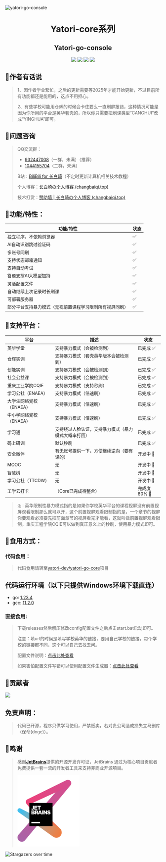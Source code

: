 



![yatori-go-console](https://socialify.git.ci/yatori-dev/yatori-go-console/image?font=Raleway&forks=1&issues=1&logo=https%3A%2F%2Fyatori-dev.github.io%2Fyatori-docs%2Fimg%2Flogo.png&name=1&owner=1&pattern=Charlie%20Brown&pulls=1&stargazers=1&theme=Dark)

<div align="center"><h1>Yatori-core系列</h1></div>

<div align="center"><h2>Yatori-go-console</h2></div>

<div align="center"><img width="125px" src="https://img.shields.io/badge/GO1.23.4-building-r.svg?logo=go"></img> <img width="80px" src="https://img.shields.io/github/stars/yatori-dev/yatori-go-console.svg"></img> <img width="90px" src="https://img.shields.io/github/downloads/yatori-dev/yatori-go-console/total.svg"></img> <img width="70px" src="https://img.shields.io/github/license/Yatori-Dev/yatori-go-console.svg"></img></div>

## 📢作者有话说

> 1、因作者学业繁忙，之后的更新需要等2025年才能开始更新，不过目前所有功能都还是能用的，这点不用担心。
>
> 2、有些学校可能用仓辉的时候会卡住要么一直刷屏报错，这种情况可能是因为你所用的平台是英华套壳的，所以你只需要把刷课类型“CANGHUI”改成“YINGHUA”即可。

## 🤔问题咨询

> QQ交流群：
>
> * [932447008](https://qm.qq.com/q/KREkme4rYc)（一群，未满）（推荐）
> * [1044155704](https://qm.qq.com/q/ZmBAjtFJi6)（二群，未满）
>
> B站：[BiliBili for 长白崎](https://space.bilibili.com/36987520)（不定时更新计算机相关技术教程）
>
> 个人博客：[长白崎の个人博客 (changbaiqi.top)](https://blogs.changbaiqi.top/)
>
> 技术打赏：[赞助墙 | 长白崎の个人博客 (changbaiqi.top)](https://blogs.changbaiqi.top/sponsorWall/)

## 🎯功能/特性：

| 功能/特性                                                | 状态 |
| -------------------------------------------------------- | ---- |
| 独立程序，不依赖浏览器                                   | ✅    |
| AI自动识别跳过验证码                                     | ✅    |
| 多账号同刷                                               | ✅    |
| 支持状态邮箱通知                                         | ✅    |
| 支持自动考试                                             | ✅    |
| 答题支撑AI大模型加持                                     | ✅    |
| 灵活配置文件                                             | ✅    |
| 自动继续上次记录时长刷课                                 | ✅    |
| 可部署服务器                                             | ✅    |
| 部分平台支持暴力模式（无视前置课程学习限制所有视屏同刷） | ✅    |

## 🎯支持平台：

| 平台             | 描述                         | 状态        |
|----------------|----------------------------| ----------- |
| 英华学堂           | 支持暴力模式（会被检测到）              | 已完成 ✅    |
| 仓辉实训           | 支持暴力模式（套壳英华版本会被检测到）        | 已完成 ✅    |
| 创能实训           | 支持暴力模式（会被检测到）              | 已完成 ✅    |
| 社会公益课          | 支持暴力模式（会被检测到）              | 已完成 ✅    |
| 重庆工业学院CQIE     | 支持暴力模式（支持秒刷）               | 已完成 ✅    |
| 学习公社（ENAEA）    | 支持暴力模式（倍速刷）                | 已完成 ✅    |
| 大学生网络党校（ENAEA） | 支持暴力模式（倍速刷）                | 已完成 ✅    |
| 中小学网络党校（ENAEA） | 支持暴力模式（倍速刷）                | 已完成 ✅    |
| 学习通            | 支持绕过人脸认证，支持暴力模式（暴力模式大概率打回） | 已完成 ✅    |
| 码上研训           | 默认秒刷                       | 已完成 ✅    |
| 安全微伴           | 有无账号提供一下，方便继续逆向（要有课的）      | 开发中 🚧    |
| MOOC           | 无                          | 开发中 🚧    |
| 智慧树            | 无                          | 开发中 🚧    |
| 学习公社（TTCDW）    | 无                          | 开发中 🚧    |
| 工学云打卡          | （Core已完成待整合）               | 完成度80% 🚧 |

> `注：`英华限制性暴力模式指的是如果你学校英华平台的课程视屏没有前置视屏观看限制那么就可以开，这个前置视屏观看限制指的是，一个章节的视屏你要观看必须要先把前面章节的视屏看完才能看，这就叫做前置视屏观看限制。重庆工程学院CQIE可以做到真正意义上的秒刷，使用暴力模式即可。

## 🎉食用方式：

### 代码食用：

> 代码食用请转至[yatori-dev/yatori-go-core](https://github.com/yatori-dev/yatori-go-core)项目

## 代码运行环境（以下只提供Windows环境下载直连）
* go: [1.23.4](https://studygolang.com/dl/golang/go1.23.4.windows-amd64.zip)
* gcc: [11.2.0](https://github.com/cristianadam/mingw-builds/releases/download/v11.2.0-rev1/x86_64-11.2.0-release-posix-seh-rt_v9-rev1.7z)

### 直接食用:

> 下载releases然后解压修改config配置文件之后点击start.bat启动即可。
>
> 注意：填url的时候是填写学校英华的链接，要用自己学校的链接，每个学校的链接都不同，这个可以自己去找去问。
>
> 配置文件说明：[点击此处查看](https://yatori-dev.github.io/yatori-docs/yatori-go-console/docs.html)
> 
> 如果害怕配置文件写错可以使用配置文件生成器：[点击此处查看](https://yatori-dev.github.io/yatori-config-generate/)

## 🎉贡献者

<a href="https://github.com/yatori-dev/yatori-go-console/graphs/contributors">   <img src="https://contrib.rocks/image?repo=yatori-dev/yatori-go-console" /></a>

## 免责声明：

> 代码已开源，程序只供学习使用，严禁贩卖，若对贵公司造成损失立马删库（保命(doge)）。


## 🎉鸣谢

> 感谢[**JetBrains**](https://www.jetbrains.com/zh-cn/community/opensource/#support)提供的开源开发许可证，JetBrains 通过为核心项目贡献者免费提供一套一流的开发者工具来支持非商业开源项目。
>
> <img src="./README/images/jetbrains-variant-3.png" alt="jetbrains-variant-3" width="200px" />

![Stargazers over time](https://starchart.cc/yatori-dev/yatori-go-console.svg?variant=adaptive)
